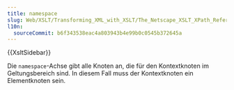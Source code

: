 ```yaml
---
title: namespace
slug: Web/XSLT/Transforming_XML_with_XSLT/The_Netscape_XSLT_XPath_Reference/Axes/namespace
l10n:
  sourceCommit: b6f343538eac4a803943b4e99b0c0545b372645a
---
```


{{XsltSidebar}}

Die `namespace`-Achse gibt alle Knoten an, die für den Kontextknoten im Geltungsbereich sind. In diesem Fall muss der Kontextknoten ein Elementknoten sein.
